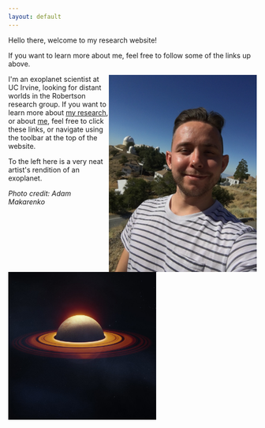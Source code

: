 ```yaml
---
layout: default
---
```


Hello there, welcome to my research website!

If you want to learn more about me, feel free to follow some of the links up above.

<img align="right" width="300" height="400" src="./Images/Lick_Selfie.JPG">


I'm an exoplanet scientist at UC Irvine, looking for distant worlds in the Robertson research group. If you want to learn more about [my research](/myresearch/), or about [me](/about/), feel free to click these links, or navigate using the toolbar at the top of the website.


<img align="left" width="300" height="300" src="./Images/EXP197A.jpg">
To the left here is a very neat artist's rendition of an exoplanet.



*Photo credit: Adam Makarenko*
